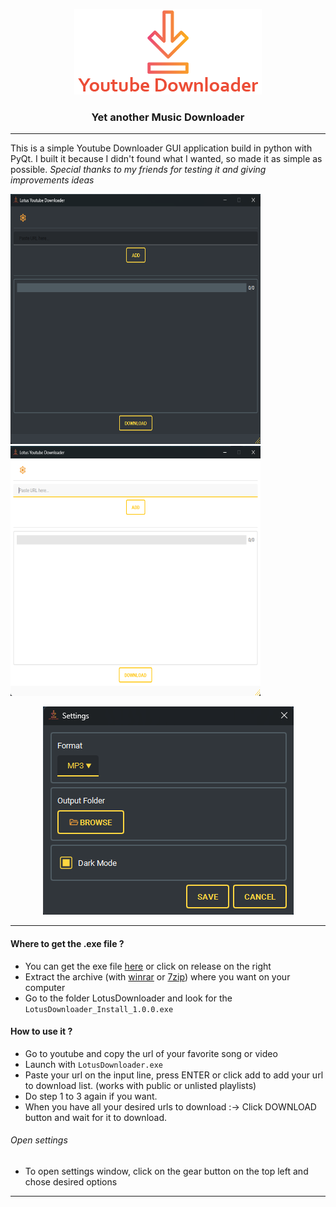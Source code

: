 <p align="center">
  <picture>
    <source media="(prefers-color-scheme: dark)" srcset="gui\static\img\logo_ydl.png">
    <img src="gui\static\img\logo_ydl.png">
  </picture>
</p>


<div align="center">
  <h3> Yet another Music Downloader</h3>
</div>

---

This is a simple Youtube Downloader GUI application build in python with PyQt. I built it because I didn't found what I wanted, so made it as simple as possible. _Special thanks to my friends for testing it and giving improvements ideas_ 

<div align="center">
  <p align="left">
    <picture>
      <source media="(prefers-color-scheme: dark)" srcset="gui/static/img/dl_dark.png">
      <img src="gui/static/img/dl_dark.png" width="400" height="400">
    </picture>
    <picture>
      <source media="(prefers-color-scheme: dark)" srcset="gui\static\img\dl_white.png">
      <img src="gui\static\img\dl_white.png" width="400" height="400">
    </picture>
  </p>
  
  <p align="center">
    <picture>
      <source media="(prefers-color-scheme: dark)" srcset="gui\static\img\dl_settings.png"">
      <img src="gui\static\img\dl_settings.png">
    </picture>
  </p>
</div>

<!-- ## Get the installer
### Simply go to the website [LL Youtube Downloader](https://yt-dl.lunar-lotus.com/) and click on "Download" -->

---
#### Where to get the .exe file ? 
- You can get the exe file [here](https://github.com/LenRenko/lotus-downloader-v2/releases) or click on release on the right
- Extract the archive (with [winrar](https://www.win-rar.com/start.html?L=10) or [7zip](https://www.7-zip.org/download.html)) where you want on your computer
- Go to the folder LotusDownloader and look for the `LotusDownloader_Install_1.0.0.exe`

#### How to use it ?
- Go to youtube and copy the url of your favorite song or video
- Launch with `LotusDownloader.exe`
- Paste your url on the input line, press ENTER or click add to add your url to download list. (works with public or unlisted playlists)
- Do step 1 to 3 again if you want. 
- When you have all your desired urls to download :-> Click DOWNLOAD button and wait for it to download. 

###### Open settings
- To open settings window, click on the gear button on the top left and chose desired options

---
